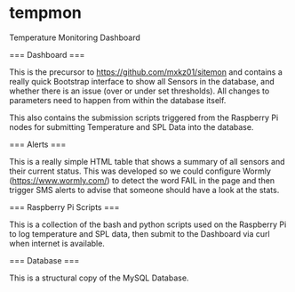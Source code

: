 tempmon
=======

Temperature Monitoring Dashboard

=== Dashboard ===

This is the precursor to https://github.com/mxkz01/sitemon and contains a really quick Bootstrap interface to show all Sensors in the database, and whether there is an issue (over or under set thresholds). All changes to parameters need to happen from within the database itself.

This also contains the submission scripts triggered from the Raspberry Pi nodes for submitting Temperature and SPL Data into the database.

=== Alerts ===

This is a really simple HTML table that shows a summary of all sensors and their current status. This was developed so we could configure Wormly (https://www.wormly.com/) to detect the word FAIL in the page and then trigger SMS alerts to advise that someone should have a look at the stats.

=== Raspberry Pi Scripts ===

This is a collection of the bash and python scripts used on the Raspberry Pi to log temperature and SPL data, then submit to the Dashboard via curl when internet is available.

=== Database ===

This is a structural copy of the MySQL Database.
